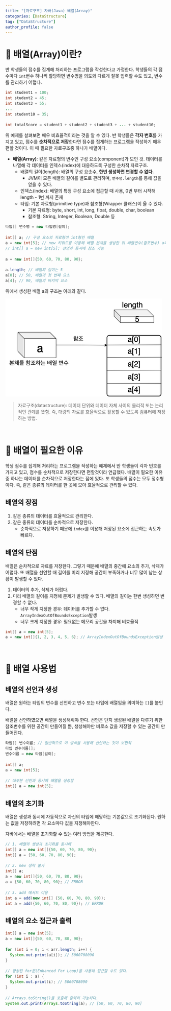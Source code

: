 ```yaml
---
title: "[자료구조] 자바(Java) 배열(Array)"
categories: [DataStructure]
tag: ["DataStructure"]
author_profile: false
---
```


# 📌 배열(Array)이란?

반 학생들의 점수를 집계해 처리하는 프로그램을 작성한다고 가정한다. 학생들의 각 점수마다 `int`변수 하나씩 할당하면 변수명을 의도와 다르게 잘못 입력할 수도 있고, 변수를 관리하기 어렵다.

```java
int student1 = 100;
int student2 = 45;
int student3 = 55;
...
int student10 = 35;

int totalScore = student1 + student2 + student3 + ... + student10;

```

위 예제를 살펴보면 매우 비효율적이라는 것을 알 수 있다. 반 학생들은 **각자 번호**를 가지고 있고, 점수를 **순차적으로 저장**한다면 점수를 집계하는 프로그램을 작성하기 매우 편할 것이다. 이 때 필요한 자료구조중 하나가 배열이다.

- **배열(Array)**: 같은 자료형의 변수인 구성 요소(component)가 모인 것. 데이터를 나열해 각 데이터를 인덱스(index)에 대응하도록 구성한 순차적 자료구조.
  - 배열의 길이(length): 배열의 구성 요솟수, **한번 생성하면 변경할 수 없다.**
    - JVM이 모든 배열의 길이를 별도로 관리하며, `변수명.length`를 통해 값을 얻을 수 있다.
  - 인덱스(index): 배열의 특정 구성 요소에 접근할 때 사용, 0번 부터 시작해 length - 1번 까지 존재
  - 타입: 기본 자료형(primitive type)과 참조형(Wrapper 클래스)이 올 수 있다.
    - 기본 자료형: byte, short, int, long, float, double, char, boolean
    - 참조형: String, Integer, Boolean, Double 등

``` java
타입[] 변수명 = new 타입명[길이];

int[] a; // 구성 요소의 자료형이 int형인 배열
a = new int[5]; // new 키워드를 이용해 배열 본체를 생성한 뒤 배열변수(참조변수) a와 연결
// int[] a = new int[5]; 선언과 동시에 참조 가능

a = new int[]{50, 60, 70, 80, 90};

a.length; // 배열의 길이는 5
a[0]; // 50, 배열의 첫 번째 요소
a[4]; // 90, 배열의 마지막 요소
```

위에서 생성한 배열 a의 구조는 아래와 같다.

![배열 변수와 배열 본체](/assets/images/datastructure/Array.png "배열 변수와 배열 본체")

> 자료구조(datastructure): 데이터 단위와 데이터 자체 사이의 물리적 또는 논리적인 관계를 뜻함. 즉, 대량의 자료를 효율적으로 활용할 수 있도록 컴퓨터에 저장하는 방법.

<br>

# 📌 배열이 필요한 이유

학생 점수를 집계해 처리하는 프로그램을 작성하는 예제에서 반 학생들이 각자 번호를 가지고 있고, 점수를 순차적으로 저장한다면 편할것이라 언급했다. 배열이 필요한 이유중 하나는 데이터를 순차적으로 저장한다는 점에 있다. 또 학생들의 점수는 모두 정수형이다. 즉, 같은 종류의 데이터를 한 곳에 모아 효율적으로 관리할 수 있다.

## 배열의 장점

1. 같은 종류의 데이터를 효율적으로 관리한다.
2. 같은 종류의 데이터를 순차적으로 저장한다.
   - 순차적으로 저장하기 때문에 `index`를 이용해 저장된 요소에 접근하는 속도가 빠르다.

## 배열의 단점

배열은 순차적으로 자료를 저장한다. 그렇기 때문에 배열의 중간에 요소의 추가, 삭제가 어렵다. 또 배열을 선언할 때 길이를 미리 지정해 공간이 부족하거나 너무 많이 남는 상황이 발생할 수 있다.

1. 데이터의 추가, 삭제가 어렵다.
2. 미리 배열의 길이를 지정해 문제가 발생할 수 있다. 배열의 길이는 한번 생성하면 변경할 수 없다.
   - 너무 작게 지정한 경우: 데이터를 추가할 수 없다. `ArrayIndexOutOfBoundsException`발생
   - 너무 크게 지정한 경우: 필요없는 메모리 공간을 차지해 비효율적

```java
int[] a = new int[5];
a = new int[]{1, 2, 3, 4, 5, 6}; // ArrayIndexOutOfBoundsException발생
```

<br>

# 📌 배열 사용법

## 배열의 선언과 생성

배열은 원하는 타입의 변수를 선언하고 변수 또는 타입에 배열임을 의미하는 `[]`를 붙인다.

배열을 선언하였으면 배열을 생성해줘야 한다. 선언은 단지 생성된 배열을 다루기 위한 참조변수를 위한 공간이 만들어질 뿐, 생성해야만 비로소 값을 저장할 수 있는 공간이 만들어진다.

```java
타입[] 변수이름; // 일반적으로 이 방식을 사용해 선언하는 것이 보편적
타입 변수이름[];
변수이름 = new 타입[길이];

int[] a;
a = new int[5];

// 대부분 선언과 동시에 배열을 생성함
int[] a = new int[5];
```

## 배열의 초기화

배열은 생성과 동시에 자동적으로 자신의 타입에 해당하는 기본값으로 초기화된다. 원하는 값을 저장하려면 각 요소마다 값을 지정해야한다.

자바에서는 배열을 초기화할 수 있는 여러 방법을 제공한다.

```java
// 1. 배열의 생성과 초기화를 동시에
int[] a = new int[]{50, 60, 70, 80, 90};
int[] a = {50, 60, 70, 80, 90};

// 2. new 생략 불가
int[] a;
a = new int[]{50, 60, 70, 80, 90};
a = {50, 60, 70, 80, 90}; // ERROR

// 3. add 메서드 이용
int a = add(new int[] {50, 60, 70, 80, 90});
int a = add({50, 60, 70, 80, 90}); // ERROR

```

## 배열의 요소 접근과 출력

```java
int[] a = new int[5];
a = new int[]{50, 60, 70, 80, 90};

for (int i = 0; i < arr.length; i++) {
  System.out.print(a[i]); // 5060708090
}

// 향상된 for문(Enhanced For Loop)을 사용해 접근할 수도 있다.
for (int i : a) {
  System.out.print(i); // 5060708090
}

// Arrays.toString()을 호출해 출력이 가능하다.
System.out.print(Arrays.toString(a); // [50, 60, 70, 80, 90]

```

